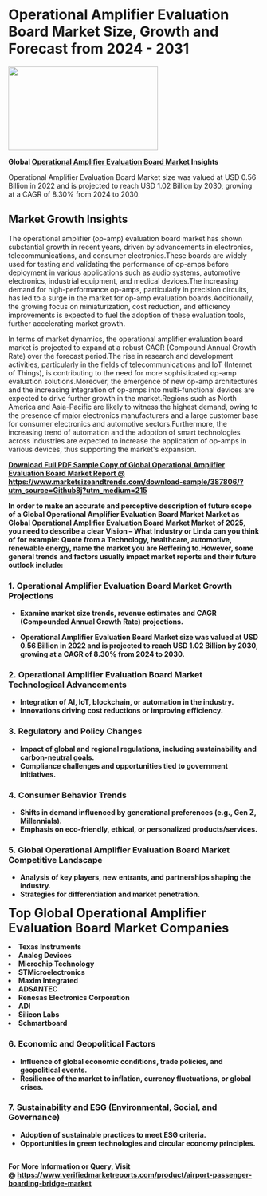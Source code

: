 <H1>Operational Amplifier Evaluation Board Market Size, Growth and Forecast from 2024 - 2031</H1><img class="aligncenter size-medium wp-image-584254" src="https://thirdeyenews.in/wp-content/uploads/2024/09/Global-Market-Research-300x168.jpeg" alt="" width="300" height="168" /><p><strong>Global&nbsp;<a href="https://www.marketsizeandtrends.com/download-sample/387806/?utm_source=Github8j?utm_medium=215">Operational Amplifier Evaluation Board Market</a> Insights</strong></p><p>Operational Amplifier Evaluation Board Market size was valued at USD 0.56 Billion in 2022 and is projected to reach USD 1.02 Billion by 2030, growing at a CAGR of 8.30% from 2024 to 2030.</p><p><h2>Market Growth Insights</h2> <p>The operational amplifier (op-amp) evaluation board market has shown substantial growth in recent years, driven by advancements in electronics, telecommunications, and consumer electronics.These boards are widely used for testing and validating the performance of op-amps before deployment in various applications such as audio systems, automotive electronics, industrial equipment, and medical devices.The increasing demand for high-performance op-amps, particularly in precision circuits, has led to a surge in the market for op-amp evaluation boards.Additionally, the growing focus on miniaturization, cost reduction, and efficiency improvements is expected to fuel the adoption of these evaluation tools, further accelerating market growth.</p> <p><strong><a href="https://www.example.com/download-sample" target="_blank"></a></strong></p> <p>In terms of market dynamics, the operational amplifier evaluation board market is projected to expand at a robust CAGR (Compound Annual Growth Rate) over the forecast period.The rise in research and development activities, particularly in the fields of telecommunications and IoT (Internet of Things), is contributing to the need for more sophisticated op-amp evaluation solutions.Moreover, the emergence of new op-amp architectures and the increasing integration of op-amps into multi-functional devices are expected to drive further growth in the market.Regions such as North America and Asia-Pacific are likely to witness the highest demand, owing to the presence of major electronics manufacturers and a large customer base for consumer electronics and automotive sectors.Furthermore, the increasing trend of automation and the adoption of smart technologies across industries are expected to increase the application of op-amps in various devices, thus supporting the market's expansion.</p> <p><strong><a href="https://www.example.com/get-more" target="_blank"></p><p><span class=""><strong>Download Full PDF Sample Copy of Global Operational Amplifier Evaluation Board Market Report</strong> @ <a href="https://www.marketsizeandtrends.com/download-sample/387806/?utm_source=Github8j?utm_medium=215" target="_blank">https://www.marketsizeandtrends.com/download-sample/387806/?utm_source=Github8j?utm_medium=215</a></span></p><p>In order to make an accurate and perceptive description of future scope of a Global&nbsp;Operational Amplifier Evaluation Board Market Market as Global&nbsp;Operational Amplifier Evaluation Board Market Market of 2025, you need to describe a clear Vision &ndash; What Industry or Linda can you think of for example: Quote from a Technology, healthcare, automotive, renewable energy, name the market you are Reffering to.However, some general trends and factors usually impact market reports and their future outlook include:</p><h3>1.&nbsp;<strong>Operational Amplifier Evaluation Board Market Growth Projections</strong></h3><ul><li>Examine market size trends, revenue estimates and CAGR (Compounded Annual Growth Rate) projections.</li><li><p>Operational Amplifier Evaluation Board Market size was valued at USD 0.56 Billion in 2022 and is projected to reach USD 1.02 Billion by 2030, growing at a CAGR of 8.30% from 2024 to 2030.</p></li></ul><h3>2.&nbsp;<strong>Operational Amplifier Evaluation Board Market Technological Advancements</strong></h3><ul><li>Integration of AI, IoT, blockchain, or automation in the industry.</li><li>Innovations driving cost reductions or improving efficiency.</li></ul><h3>3.&nbsp;<strong>Regulatory and Policy Changes</strong></h3><ul><li>Impact of global and regional regulations, including sustainability and carbon-neutral goals.</li><li>Compliance challenges and opportunities tied to government initiatives.</li></ul><h3>4.&nbsp;<strong>Consumer Behavior Trends</strong></h3><ul><li>Shifts in demand influenced by generational preferences (e.g., Gen Z, Millennials).</li><li>Emphasis on eco-friendly, ethical, or personalized products/services.</li></ul><h3>5.&nbsp;<strong>Global Operational Amplifier Evaluation Board Market Competitive Landscape</strong></h3><ul><li>Analysis of key players, new entrants, and partnerships shaping the industry.</li><li>Strategies for differentiation and market penetration.</li></ul><p data-pm-slice="1 1 []"><span style="color: inherit; font-family: inherit; font-size: 25px;">Top Global Operational Amplifier Evaluation Board Market Companies</span></p><div class="" data-test-id=""><p><li>Texas Instruments</li><li> Analog Devices</li><li> Microchip Technology</li><li> STMicroelectronics</li><li> Maxim Integrated</li><li> ADSANTEC</li><li> Renesas Electronics Corporation</li><li> ADI</li><li> Silicon Labs</li><li> Schmartboard</li></p></div><h3>6.&nbsp;<strong>Economic and Geopolitical Factors</strong></h3><ul><li>Influence of global economic conditions, trade policies, and geopolitical events.</li><li>Resilience of the market to inflation, currency fluctuations, or global crises.</li></ul><h3>7.&nbsp;<strong>Sustainability and ESG (Environmental, Social, and Governance)</strong></h3><ul><li>Adoption of sustainable practices to meet ESG criteria.</li><li>Opportunities in green technologies and circular economy principles.</li></ul><h2><strong style="font-size: 14px;">For More Information or Query, Visit @&nbsp;</strong><a style="background-color: #ffffff; font-size: 14px;" href="https://www.marketsizeandtrends.com/report/operational-amplifier-evaluation-board-market/" target="_blank">https://www.verifiedmarketreports.com/product/airport-passenger-boarding-bridge-market</a></h2>